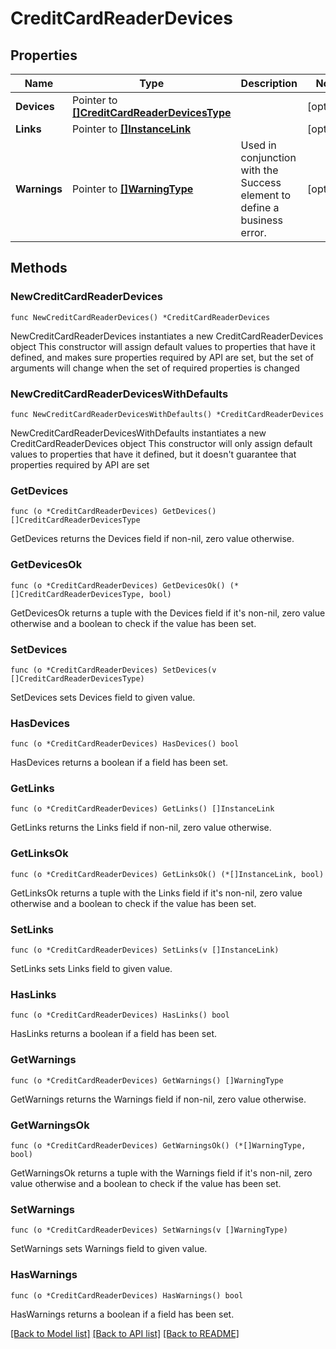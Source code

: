 # CreditCardReaderDevices

## Properties

Name | Type | Description | Notes
------------ | ------------- | ------------- | -------------
**Devices** | Pointer to [**[]CreditCardReaderDevicesType**](CreditCardReaderDevicesType.md) |  | [optional] 
**Links** | Pointer to [**[]InstanceLink**](InstanceLink.md) |  | [optional] 
**Warnings** | Pointer to [**[]WarningType**](WarningType.md) | Used in conjunction with the Success element to define a business error. | [optional] 

## Methods

### NewCreditCardReaderDevices

`func NewCreditCardReaderDevices() *CreditCardReaderDevices`

NewCreditCardReaderDevices instantiates a new CreditCardReaderDevices object
This constructor will assign default values to properties that have it defined,
and makes sure properties required by API are set, but the set of arguments
will change when the set of required properties is changed

### NewCreditCardReaderDevicesWithDefaults

`func NewCreditCardReaderDevicesWithDefaults() *CreditCardReaderDevices`

NewCreditCardReaderDevicesWithDefaults instantiates a new CreditCardReaderDevices object
This constructor will only assign default values to properties that have it defined,
but it doesn't guarantee that properties required by API are set

### GetDevices

`func (o *CreditCardReaderDevices) GetDevices() []CreditCardReaderDevicesType`

GetDevices returns the Devices field if non-nil, zero value otherwise.

### GetDevicesOk

`func (o *CreditCardReaderDevices) GetDevicesOk() (*[]CreditCardReaderDevicesType, bool)`

GetDevicesOk returns a tuple with the Devices field if it's non-nil, zero value otherwise
and a boolean to check if the value has been set.

### SetDevices

`func (o *CreditCardReaderDevices) SetDevices(v []CreditCardReaderDevicesType)`

SetDevices sets Devices field to given value.

### HasDevices

`func (o *CreditCardReaderDevices) HasDevices() bool`

HasDevices returns a boolean if a field has been set.

### GetLinks

`func (o *CreditCardReaderDevices) GetLinks() []InstanceLink`

GetLinks returns the Links field if non-nil, zero value otherwise.

### GetLinksOk

`func (o *CreditCardReaderDevices) GetLinksOk() (*[]InstanceLink, bool)`

GetLinksOk returns a tuple with the Links field if it's non-nil, zero value otherwise
and a boolean to check if the value has been set.

### SetLinks

`func (o *CreditCardReaderDevices) SetLinks(v []InstanceLink)`

SetLinks sets Links field to given value.

### HasLinks

`func (o *CreditCardReaderDevices) HasLinks() bool`

HasLinks returns a boolean if a field has been set.

### GetWarnings

`func (o *CreditCardReaderDevices) GetWarnings() []WarningType`

GetWarnings returns the Warnings field if non-nil, zero value otherwise.

### GetWarningsOk

`func (o *CreditCardReaderDevices) GetWarningsOk() (*[]WarningType, bool)`

GetWarningsOk returns a tuple with the Warnings field if it's non-nil, zero value otherwise
and a boolean to check if the value has been set.

### SetWarnings

`func (o *CreditCardReaderDevices) SetWarnings(v []WarningType)`

SetWarnings sets Warnings field to given value.

### HasWarnings

`func (o *CreditCardReaderDevices) HasWarnings() bool`

HasWarnings returns a boolean if a field has been set.


[[Back to Model list]](../README.md#documentation-for-models) [[Back to API list]](../README.md#documentation-for-api-endpoints) [[Back to README]](../README.md)


